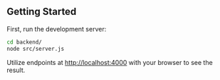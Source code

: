## Getting Started

First, run the development server:

```bash
cd backend/
node src/server.js
```

Utilize endpoints at [http://localhost:4000](http://localhost:4000) with your browser to see the result.

